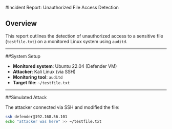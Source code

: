 #Incident Report: Unauthorized File Access Detection

## Overview

This report outlines the detection of unauthorized access to a sensitive file (`testfile.txt`) on a monitored Linux system using `auditd`.

---

##System Setup

- **Monitored system**: Ubuntu 22.04 (Defender VM)
- **Attacker**: Kali Linux (via SSH)
- **Monitoring tool**: `auditd`
- **Target file**: `~/testfile.txt`

---

##Simulated Attack

The attacker connected via SSH and modified the file:

```bash
ssh defender@192.168.56.101
echo "attacker was here" >> ~/testfile.txt
```
